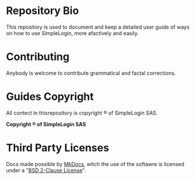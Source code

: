 # Repository Bio
This repository is used to document and keep a detailed user guide of ways on how to use SimpleLogin, more afactively and easily.

# Contributing
Anybody is welcome to contribute grammatical and factal corrections. 

# Guides Copyright 
All contect in thisrepository is copyright ® of SimpleLogin SAS.

**Copyright ® of SimpleLogin SAS**

# Third Party Licenses
Docs made possible by [MkDocs](https://www.mkdocs.org), witch the use of the softawre is licensed under a "[BSD 2-Clause License](https://github.com/mkdocs/mkdocs/blob/master/LICENSE)".
